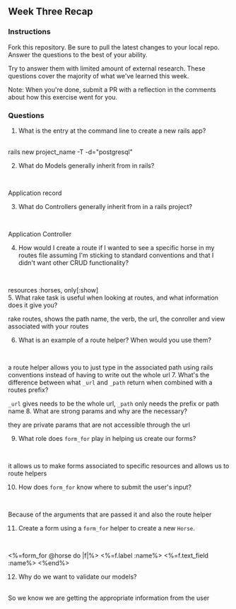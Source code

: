 ## Week Three Recap

### Instructions
Fork this repository. Be sure to pull the latest changes to your local repo. Answer the questions to the best of your ability.

Try to answer them with limited amount of external research. These questions cover the majority of what we've learned this week.

Note: When you're done, submit a PR with a reflection in the comments about how this exercise went for you.

### Questions

1. What is the entry at the command line to create a new rails app?
<br>
rails new project_name -T -d="postgresql"
<br>

2. What do Models generally inherit from in rails?
<br>

Application record
<br>

3. What do Controllers generally inherit from in a rails project?
<br>

Application Controller
<br>

4. How would I create a route if I wanted to see a specific horse in my routes file assuming I'm sticking to standard conventions and that I didn't want other CRUD functionality?
<br>

resources :horses, only[:show]
<br>
5. What rake task is useful when looking at routes, and what information does it give you?
<br>

rake routes, shows the path name, the verb, the url, the conroller and view associated with your routes
<br>

6. What is an example of a route helper? When would you use them?
<br>

a route helper allows you to just type in the associated path using rails conventions instead of having to write out the whole url
7. What's the difference between what `_url` and `_path` return when combined with a routes prefix?
  <br>
  
`_url` gives needs to be the whole url, `_path` only needs the prefix or path name
8. What are strong params and why are the necessary?
<br>

they are private params that are not accessible through the url
<br>

9. What role does `form_for` play in helping us create our forms?
<br>

it allows us to make forms associated to specific resources and allows us to route helpers
<br>

10. How does `form_for` know where to submit the user's input?
<br>

Because of the arguments that are passed it and also the route helper
<br>

11. Create a form using a `form_for` helper to create a new `Horse`.
<br>

<%=form_for @horse do |f|%>
<%=f.label :name%>
<%=f.text_field :name%>
<%end%>
<br>

12. Why do we want to validate our models?
<br>
So we know we are getting the appropriate information from the user
